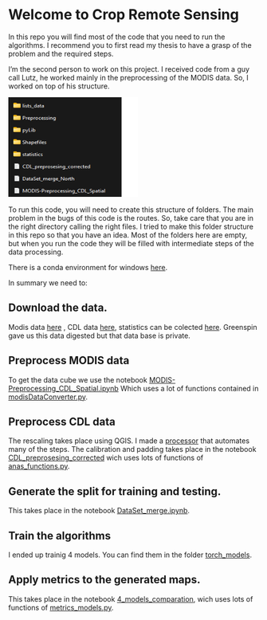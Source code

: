 # Welcome to Crop Remote Sensing

In this repo you will find most of the code that you need to run the algorithms. I recommend you to first read my thesis to have a grasp of the problem and the required steps. 

I’m the second person to work on this project. I received code from a guy call Lutz, he worked mainly in the preprocessing of the MODIS data. So, I worked on top of his structure. 

<img width="260" alt="image" src="imagen_2023-04-28_031416793.png" width="40" height="200" />
</p>


To run this code, you will need to create this structure of folders. The main problem in the bugs of this code is the routes. So, take care that you are in the right directory calling the right files. 
I tried to make this folder structure in this repo so that you have an idea. Most of the folders here are empty, but when you run the code they will be filled with intermediate steps of the data processing.
 
There is a conda environment for windows [here](https://github.com/Monfiz/Anas_crop_remote_sensing/blob/main/environment.yml). 

In summary we need to:
## Download the data.

Modis data [here](https://search.earthdata.nasa.gov/search/granules?p=C194001241-LPDAAC_ECS&q=MOD13Q&sp[0]=-77.62698%2C41.89648&tl=1670935689!3!!&lat=33.890625&long=-146.8828125) , CDL data [here](https://www.nass.usda.gov/Research_and_Science/Cropland/Release/), statistics can be colected [here](https://quickstats.nass.usda.gov). Greenspin gave us this data digested but that data base is private. 

## Preprocess MODIS data

To get the data cube we use the notebook [MODIS-Preprocessing_CDL_Spatial.ipynb](https://github.com/Monfiz/Anas_crop_remote_sensing/blob/main/MODIS-Preprocessing_CDL_Spatial.ipynb) Which uses a lot of functions contained in [modisDataConverter.py](https://github.com/Monfiz/Anas_crop_remote_sensing/blob/main/pyLib/modis_lib/modisDataConverter.py).
## Preprocess CDL data

The rescaling takes place using QGIS. I made a [processor](https://github.com/Monfiz/Anas_crop_remote_sensing/blob/main/CDL_rescaleing_improved.model3) that automates many of the steps. 
The calibration and padding takes place in the notebook [CDL_preprosesing_corrected](https://github.com/Monfiz/Anas_crop_remote_sensing/blob/main/CDL_preprosesing_corrected.ipynb) wich uses lots of functions of [anas_functions.py](https://github.com/Monfiz/Anas_crop_remote_sensing/blob/main/pyLib/modis_lib/anas_functions.py). 
## Generate the split for training and testing.

This takes place in the notebook [DataSet_merge.ipynb](https://github.com/Monfiz/Anas_crop_remote_sensing/blob/main/DataSet_merge.ipynb).
## Train the algorithms 

I ended up trainig 4 models. You can find them in the folder [torch_models](https://github.com/Monfiz/Anas_crop_remote_sensing/tree/main/torch_models). 
## Apply metrics to the generated maps. 

This takes place in the notebook [4_models_comparation](https://github.com/Monfiz/Anas_crop_remote_sensing/blob/main/4_models_comparation.ipynb), wich uses lots of functions of 
[metrics_models.py](https://github.com/Monfiz/Anas_crop_remote_sensing/blob/main/torch_models/metrics_models.py).
